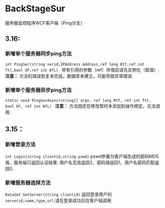 # BackStageSur
服务器监控程序WCF客户端（Ping分支）
## 3.16:
### 新增单个服务器同步ping方法
`int PingSer(string serid,IPAddress Address,ref long RtT,ref int Ttl,bool DF,ref int BfL) ` 
 带有引用的参数（ref）传值前请先实例化（赋值）.
 **注意：** 方法的错误恢复未完成，数据库未建立，可能导致异常错误.
### 新增单个服务器异步ping方法
`static void PingSerAsync(string[] args, ref long RtT, ref int Ttl, bool DF, ref int BfL) ` 
 **注意：** 方法因还在修改暂时未添加到操作绑定，无法调用.
## 3.15：
### 新增登录方法
` int Login(string clientid,string pswd) `
pswd参量为客户端生成的密码MD5值，服务端只返回认证结果.
用户名无效返回2，密码错返回1，用户名密码匹配返回0.
### 新增服务器选择方法
` DataSet GetServer(string clientid) `
 返回登录用户的` serverid,name,type,url `,请在登录成功后在客户端调用

